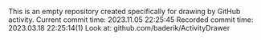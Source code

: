 This is an empty repository created specifically for drawing by GitHub activity.
Current commit time: 2023.11.05 22:25:45
Recorded commit time: 2023.03.18 22:25:14(1)
Look at: github.com/baderik/ActivityDrawer
